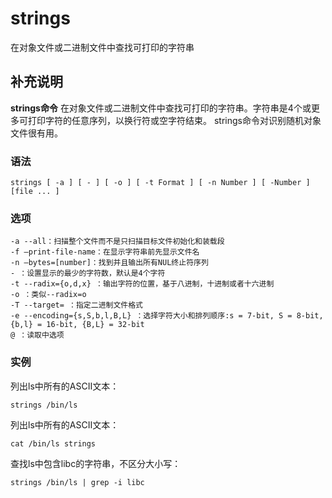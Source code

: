 strings
===

在对象文件或二进制文件中查找可打印的字符串

## 补充说明

**strings命令** 在对象文件或二进制文件中查找可打印的字符串。字符串是4个或更多可打印字符的任意序列，以换行符或空字符结束。 strings命令对识别随机对象文件很有用。

### 语法  

```shell
strings [ -a ] [ - ] [ -o ] [ -t Format ] [ -n Number ] [ -Number ]  [file ... ]
```

### 选项  

```shell
-a --all：扫描整个文件而不是只扫描目标文件初始化和装载段
-f –print-file-name：在显示字符串前先显示文件名
-n –bytes=[number]：找到并且输出所有NUL终止符序列
- ：设置显示的最少的字符数，默认是4个字符
-t --radix={o,d,x} ：输出字符的位置，基于八进制，十进制或者十六进制
-o ：类似--radix=o
-T --target= ：指定二进制文件格式
-e --encoding={s,S,b,l,B,L} ：选择字符大小和排列顺序:s = 7-bit, S = 8-bit, {b,l} = 16-bit, {B,L} = 32-bit
@ ：读取中选项
```

### 实例  

列出ls中所有的ASCII文本：

```shell
strings /bin/ls
```

列出ls中所有的ASCII文本：

```shell
cat /bin/ls strings
```

查找ls中包含libc的字符串，不区分大小写：

```shell
strings /bin/ls | grep -i libc
```


<!-- Linux命令行搜索引擎：https://jaywcjlove.github.io/linux-command/ -->